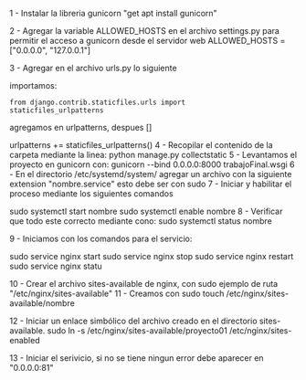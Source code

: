 1 - Instalar la libreria gunicorn "get apt install gunicorn"

2 - Agregar la variable ALLOWED_HOSTS en el archivo settings.py para permitir el acceso a gunicorn desde el servidor web ALLOWED_HOSTS = ["0.0.0.0", "127.0.0.1"]

3 - Agregar en el archivo urls.py lo siguiente

  importamos:
  
  <code>from django.contrib.staticfiles.urls import staticfiles_urlpatterns</code>

  agregamos en urlpatterns, despues []




  urlpatterns += staticfiles_urlpatterns()
4 - Recopilar el contenido de la carpeta mediante la linea: python manage.py collectstatic
5 - Levantamos el proyecto en gunicorn con: gunicorn --bind 0.0.0.0:8000 trabajoFinal.wsgi 
6 - En el directorio /etc/systemd/system/ agregar un archivo con la siguiente extension "nombre.service" esto debe ser con sudo
7 - Iniciar y habilitar el proceso mediante los siguientes comandos

  sudo systemctl start nombre
  sudo systemctl enable nombre
8 - Verificar que todo este correcto mediante cono: sudo systemctl status nombre

9 - Iniciamos con los comandos para el servicio:

sudo service nginx start
sudo service nginx stop
sudo service nginx restart
sudo service nginx statu

10 - Crear el archivo sites-available de nginx, con sudo ejemplo de ruta "/etc/nginx/sites-available"
11 - Creamos con sudo touch /etc/nginx/sites-available/nombre

12 - Iniciar un enlace simbólico del archivo creado en el directorio sites-available.
sudo ln -s /etc/nginx/sites-available/proyecto01 /etc/nginx/sites-enabled

13 - Iniciar el serivicio, si no se tiene ningun error debe aparecer en "0.0.0.0:81"
